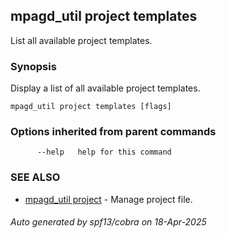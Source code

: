 ## mpagd_util project templates

List all available project templates.

### Synopsis

Display a list of all available project templates.

```
mpagd_util project templates [flags]
```

### Options inherited from parent commands

```
      --help   help for this command
```

### SEE ALSO

* [mpagd_util project](mpagd_util_project.md)	 - Manage project file.

###### Auto generated by spf13/cobra on 18-Apr-2025
